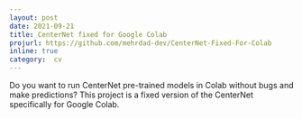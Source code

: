 ```yaml
---
layout: post
date: 2021-09-21
title: CenterNet fixed for Google Colab
projurl: https://github.com/mehrdad-dev/CenterNet-Fixed-For-Colab
inline: true
category:  cv
---
```


Do you want to run CenterNet pre-trained models in Colab without bugs and make predictions? This project is a fixed version of the CenterNet specifically for Google Colab.